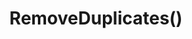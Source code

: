 ---
title: RemoveDuplicates()
position: 1.9
type: manipulate
description: It removes from the stream the duplicated elements.Leaving only one entry for each different value.
---